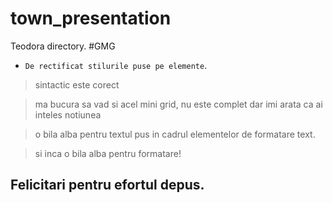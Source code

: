 # town_presentation
Teodora directory.
#GMG
- `De rectificat stilurile puse pe elemente`.

> sintactic este corect


> ma bucura sa vad si acel mini grid, nu este complet dar imi arata ca ai inteles notiunea

> o bila alba pentru textul pus in cadrul elementelor de formatare text.

> si inca o bila alba pentru formatare! 


## Felicitari pentru efortul depus.
